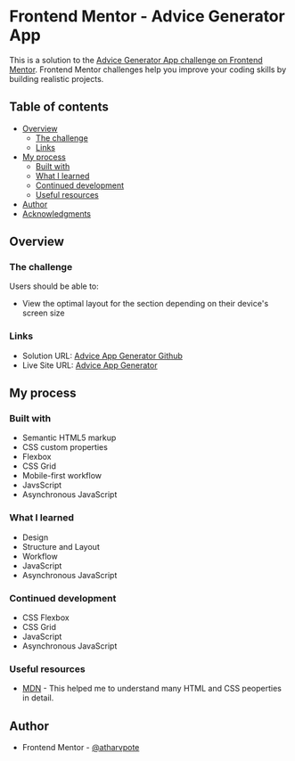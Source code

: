 # Frontend Mentor - Advice Generator App

This is a solution to the [Advice Generator App challenge on Frontend Mentor](https://www.frontendmentor.io/challenges/advice-generator-app-QdUG-13db/hub/advice-generator-app-S1zsh68H9). Frontend Mentor challenges help you improve your coding skills by building realistic projects. 

## Table of contents

- [Overview](#overview)
  - [The challenge](#the-challenge)
  - [Links](#links)
- [My process](#my-process)
  - [Built with](#built-with)
  - [What I learned](#what-i-learned)
  - [Continued development](#continued-development)
  - [Useful resources](#useful-resources)
- [Author](#author)
- [Acknowledgments](#acknowledgments)

## Overview

### The challenge

Users should be able to:

- View the optimal layout for the section depending on their device's screen size

### Links

- Solution URL: [Advice App Generator Github](https://github.com/atharvpote/Advice-Generator-App)
- Live Site URL: [Advice App Generator](https://atharvpote.github.io/Advice-Generator-App/)

## My process

### Built with

- Semantic HTML5 markup
- CSS custom properties
- Flexbox
- CSS Grid
- Mobile-first workflow
- JavsScript
- Asynchronous JavaScript

### What I learned

- Design
- Structure and Layout
- Workflow
- JavaScript
- Asynchronous JavaScript

### Continued development

- CSS Flexbox
- CSS Grid
- JavaScript
- Asynchronous JavaScript

### Useful resources

- [MDN](https://developer.mozilla.org/en-US/) - This helped me to understand many HTML and CSS peoperties in detail.

## Author

- Frontend Mentor - [@atharvpote](https://www.frontendmentor.io/profile/atharvpote)
